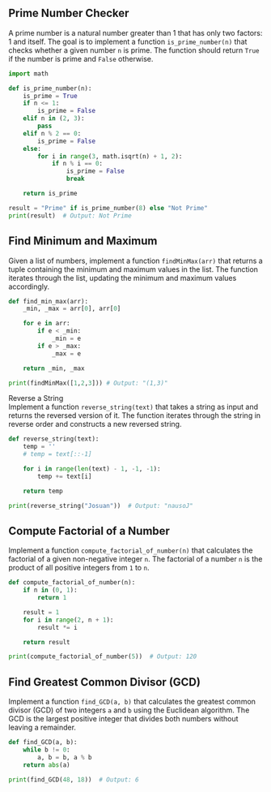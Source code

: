 ## Prime Number Checker 
A prime number is a natural number greater than 1 that has only two factors: 1 and itself. The goal is to implement a function `is_prime_number(n)` that checks whether a given number `n` is prime. The function should return `True` if the number is prime and `False` otherwise.  

```python
import math

def is_prime_number(n):
    is_prime = True
    if n <= 1:
        is_prime = False
    elif n in (2, 3):
        pass
    elif n % 2 == 0:
        is_prime = False
    else:
        for i in range(3, math.isqrt(n) + 1, 2):
            if n % i == 0:
                is_prime = False
                break

    return is_prime

result = "Prime" if is_prime_number(8) else "Not Prime"
print(result)  # Output: Not Prime
```
## Find Minimum and Maximum  
Given a list of numbers, implement a function `findMinMax(arr)` that returns a tuple containing the minimum and maximum values in the list. The function iterates through the list, updating the minimum and maximum values accordingly.  

```python
def find_min_max(arr):
    _min, _max = arr[0], arr[0]

    for e in arr:
        if e < _min:
            _min = e
        if e > _max:
            _max = e

    return _min, _max

print(findMinMax([1,2,3])) # Output: "(1,3)"
```
Reverse a String  
Implement a function `reverse_string(text)` that takes a string as input and returns the reversed version of it. The function iterates through the string in reverse order and constructs a new reversed string.  

```python
def reverse_string(text):
    temp = ''
    # temp = text[::-1]

    for i in range(len(text) - 1, -1, -1):
        temp += text[i]

    return temp

print(reverse_string("Josuan"))  # Output: "nausoJ"
```
## Compute Factorial of a Number  
Implement a function `compute_factorial_of_number(n)` that calculates the factorial of a given non-negative integer `n`. The factorial of a number `n` is the product of all positive integers from `1` to `n`.  

```python
def compute_factorial_of_number(n):
    if n in (0, 1):
        return 1

    result = 1
    for i in range(2, n + 1):
        result *= i

    return result

print(compute_factorial_of_number(5))  # Output: 120
```
## Find Greatest Common Divisor (GCD)  
Implement a function `find_GCD(a, b)` that calculates the greatest common divisor (GCD) of two integers `a` and `b` using the Euclidean algorithm. The GCD is the largest positive integer that divides both numbers without leaving a remainder.  

```python
def find_GCD(a, b):
    while b != 0:
        a, b = b, a % b
    return abs(a)

print(find_GCD(48, 18))  # Output: 6
```
